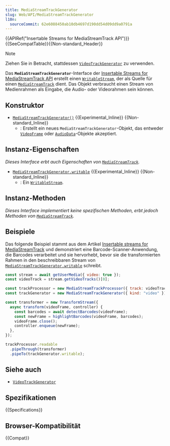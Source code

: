```yaml
---
title: MediaStreamTrackGenerator
slug: Web/API/MediaStreamTrackGenerator
l10n:
  sourceCommit: 62e6088450ab10db4697d190dd54d09dd9a0791a
---
```


{{APIRef("Insertable Streams for MediaStreamTrack API")}}{{SeeCompatTable}}{{Non-standard_Header}}

> [!NOTE]
> Ziehen Sie in Betracht, stattdessen [`VideoTrackGenerator`](/de/docs/Web/API/VideoTrackGenerator) zu verwenden.

Das **`MediaStreamTrackGenerator`**-Interface der [Insertable Streams for MediaStreamTrack API](/de/docs/Web/API/Insertable_Streams_for_MediaStreamTrack_API) erstellt einen [`WritableStream`](/de/docs/Web/API/WritableStream), der als Quelle für einen [`MediaStreamTrack`](/de/docs/Web/API/MediaStreamTrack) dient. Das Objekt verbraucht einen Stream von Medienrahmen als Eingabe, die Audio- oder Videorahmen sein können.

## Konstruktor

- [`MediaStreamTrackGenerator()`](/de/docs/Web/API/MediaStreamTrackGenerator/MediaStreamTrackGenerator) {{Experimental_Inline}} {{Non-standard_Inline}}
  - : Erstellt ein neues `MediaStreamTrackGenerator`-Objekt, das entweder [`VideoFrame`](/de/docs/Web/API/VideoFrame) oder [`AudioData`](/de/docs/Web/API/AudioData)-Objekte akzeptiert.

## Instanz-Eigenschaften

_Dieses Interface erbt auch Eigenschaften von [`MediaStreamTrack`](/de/docs/Web/API/MediaStreamTrack)._

- [`MediaStreamTrackGenerator.writable`](/de/docs/Web/API/MediaStreamTrackGenerator/writable) {{Experimental_Inline}} {{Non-standard_Inline}}
  - : Ein [`WritableStream`](/de/docs/Web/API/WritableStream).

## Instanz-Methoden

_Dieses Interface implementiert keine spezifischen Methoden, erbt jedoch Methoden von [`MediaStreamTrack`](/de/docs/Web/API/MediaStreamTrack)._

## Beispiele

Das folgende Beispiel stammt aus dem Artikel [Insertable streams for MediaStreamTrack](https://developer.chrome.com/docs/capabilities/web-apis/mediastreamtrack-insertable-media-processing) und demonstriert eine Barcode-Scanner-Anwendung, die Barcodes verarbeitet und sie hervorhebt, bevor sie die transformierten Rahmen in den beschreibbaren Stream von [`MediaStreamTrackGenerator.writable`](/de/docs/Web/API/MediaStreamTrackGenerator/writable) schreibt.

```js
const stream = await getUserMedia({ video: true });
const videoTrack = stream.getVideoTracks()[0];

const trackProcessor = new MediaStreamTrackProcessor({ track: videoTrack });
const trackGenerator = new MediaStreamTrackGenerator({ kind: "video" });

const transformer = new TransformStream({
  async transform(videoFrame, controller) {
    const barcodes = await detectBarcodes(videoFrame);
    const newFrame = highlightBarcodes(videoFrame, barcodes);
    videoFrame.close();
    controller.enqueue(newFrame);
  },
});

trackProcessor.readable
  .pipeThrough(transformer)
  .pipeTo(trackGenerator.writable);
```

## Siehe auch

- [`VideoTrackGenerator`](/de/docs/Web/API/VideoTrackGenerator)

## Spezifikationen

{{Specifications}}

## Browser-Kompatibilität

{{Compat}}

